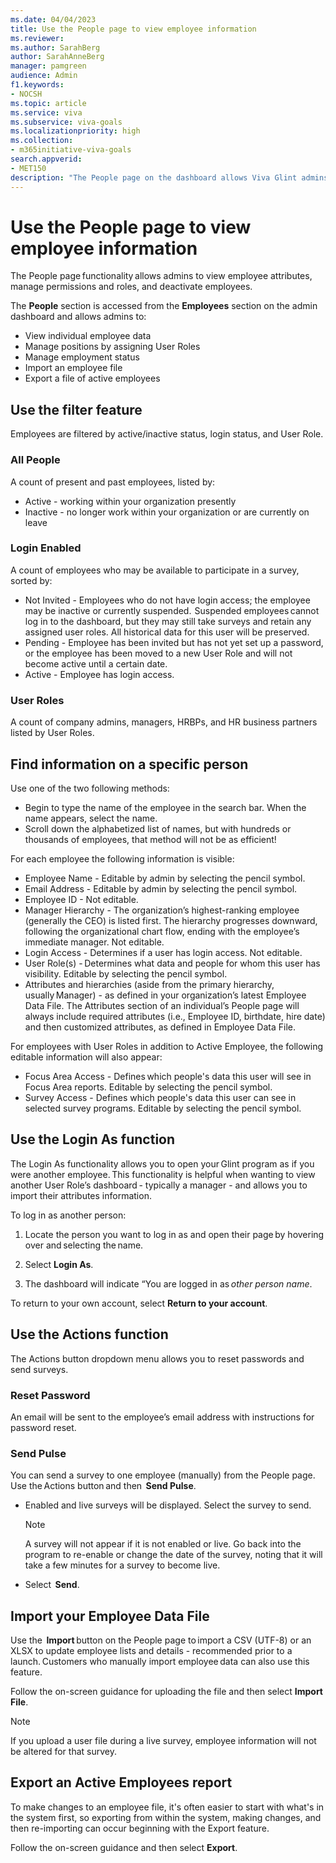 ```yaml
---
ms.date: 04/04/2023
title: Use the People page to view employee information 
ms.reviewer: 
ms.author: SarahBerg
author: SarahAnneBerg
manager: pamgreen
audience: Admin
f1.keywords:
- NOCSH
ms.topic: article
ms.service: viva
ms.subservice: viva-goals
ms.localizationpriority: high
ms.collection:  
- m365initiative-viva-goals  
search.appverid:
- MET150
description: "The People page on the dashboard allows Viva Glint admins to view employee attributes, manage permissions and roles, and deactivate employees."
---	
```


# Use the People page to view employee information  

The People page functionality allows admins to view employee attributes, manage permissions and roles, and deactivate employees. 

The  **People** section is accessed from the  **Employees** section on the admin dashboard and allows admins to: 

- View individual employee data  
- Manage positions by assigning User Roles 
- Manage employment status 
- Import an employee file 
- Export a file of active employees 

## Use the filter feature   

Employees are filtered by active/inactive status, login status, and User Role. 

### All People  

A count of present and past employees, listed by: 

- Active - working within your organization presently 
- Inactive - no longer work within your organization or are currently on leave 

### Login Enabled 

A count of employees who may be available to participate in a survey, sorted by: 

- Not Invited - Employees who do not have login access; the employee may be inactive or currently suspended.  Suspended employees cannot log in to the dashboard, but they may still take surveys and retain any assigned user roles. All historical data for this user will be preserved. 
- Pending - Employee has been invited but has not yet set up a password, or the employee has been moved to a new User Role and will not become active until a certain date. 
- Active - Employee has login access. 

### User Roles 

A count of company admins, managers, HRBPs, and HR business partners listed by User Roles. 

## Find information on a specific person 

Use one of the two following methods: 

- Begin to type the name of the employee in the search bar. When the name appears, select the name.   
- Scroll down the alphabetized list of names, but with hundreds or thousands of employees, that method will not be as efficient! 

For each employee the following information is visible: 

- Employee Name - Editable by admin by selecting the pencil symbol. 
- Email Address - Editable by admin by selecting the pencil symbol. 
- Employee ID - Not editable. 
- Manager Hierarchy - The organization’s highest-ranking employee (generally the CEO) is listed first. The hierarchy progresses downward, following the organizational chart flow, ending with the employee’s immediate manager. Not editable. 
- Login Access - Determines if a user has login access. Not editable. 
- User Role(s) - Determines what data and people for whom this user has visibility. Editable by selecting the pencil symbol. 
- Attributes and hierarchies (aside from the primary hierarchy, usually Manager) - as defined in your organization’s latest Employee Data File. The Attributes section of an individual’s People page will always include required attributes (i.e., Employee ID, birthdate, hire date) and then customized attributes, as defined in Employee Data File. 

For employees with User Roles in addition to Active Employee, the following editable information will also appear: 

- Focus Area Access - Defines which people's data this user will see in Focus Area reports. Editable by selecting the pencil symbol.  
- Survey Access - Defines which people's data this user can see in selected survey programs. Editable by selecting the pencil symbol. 

## Use the Login As function 

The Login As functionality allows you to open your Glint program as if you were another employee. This functionality is helpful when wanting to view another User Role’s dashboard - typically a manager - and allows you to import their attributes information. 

To log in as another person: 

1. Locate the person you want to log in as and open their page by hovering over and selecting the name. 

1. Select  **Login As**. 

1. The dashboard will indicate “You are logged in as *other person name*. 

To return to your own account, select  **Return to your account**. 

## Use the Actions function 

The Actions button dropdown menu allows you to reset passwords and send surveys.

### Reset Password 

An email will be sent to the employee’s email address with instructions for password reset.

### Send Pulse 

You can send a survey to one employee (manually) from the People page. Use the Actions button and then  **Send Pulse**. 

- Enabled and live surveys will be displayed. Select the survey to send.  

   > [!NOTE]
   >A survey will not appear if it is not enabled or live. Go back into the program to re-enable or change the date of the survey, noting that it will take a few minutes for a survey to become live. 

- Select  **Send**.   

## Import your Employee Data File 

Use the  **Import** button on the People page to import a CSV (UTF-8) or an XLSX to update employee lists and details - recommended prior to a launch. Customers who manually import employee data can also use this feature. 

Follow the on-screen guidance for uploading the file and then select  **Import File**. 

   > [!NOTE]
   >If you upload a user file during a live survey, employee information will not be altered for that survey. 


## Export an Active Employees report 

To make changes to an employee file, it's often easier to start with what's in the system first, so exporting from within the system, making changes, and then re-importing can occur beginning with the Export feature. 

Follow the on-screen guidance and then select  **Export**. 